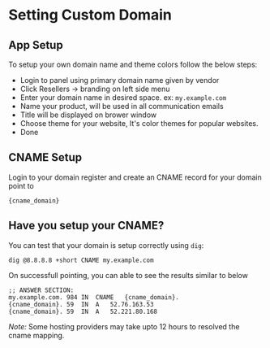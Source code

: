 # Setting Custom Domain

## App Setup

To setup your own domain name and theme colors follow the below steps:

- Login to panel using primary domain name given by vendor
- Click Resellers -> branding on left side menu
- Enter your domain name in desired space. ex: `my.example.com`
- Name your product, will be used in all communication emails
- Title will be displayed on brower window
- Choose theme for your website, It's color themes for popular websites.
- Done

## CNAME Setup

Login to your domain register and create an CNAME record for your domain point to

```code
{cname_domain}
```

## Have you setup your CNAME?

You can test that your domain is setup correctly using `dig`:

```shell
dig @8.8.8.8 +short CNAME my.example.com
```

On successfull pointing, you can able to see the results similar to below

```shell
;; ANSWER SECTION:
my.example.com.	984	IN	CNAME	{cname_domain}.
{cname_domain}.	59	IN	A	52.76.163.53
{cname_domain}.	59	IN	A	52.221.80.168

```

_Note:_ Some hosting providers may take upto 12 hours to resolved the cname mapping.
